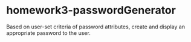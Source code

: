 # homework3-passwordGenerator
Based on user-set criteria of password attributes, create and display an appropriate password to the user.
